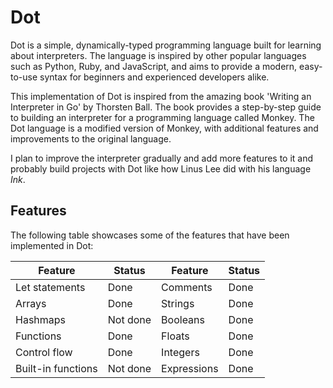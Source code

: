 # Dot

Dot is a simple, dynamically-typed programming language built for learning about interpreters. The language is inspired by other popular languages such as Python, Ruby, and JavaScript, and aims to provide a modern, easy-to-use syntax for beginners and experienced developers alike.

This implementation of Dot is inspired from the amazing book 'Writing an Interpreter in Go' by Thorsten Ball. The book provides a step-by-step guide to building an interpreter for a programming language called Monkey. The Dot language is a modified version of Monkey, with additional features and improvements to the original language.

I plan to improve the interpreter gradually and add more features to it and probably build projects with
Dot like how Linus Lee did with his language _Ink_.

## Features

The following table showcases some of the features that have been implemented in Dot:

| Feature            | Status   | Feature     | Status |
| ------------------ | -------- | ----------- | ------ |
| Let statements     | Done     | Comments    | Done   |
| Arrays             | Done     | Strings     | Done   |
| Hashmaps           | Not done | Booleans    | Done   |
| Functions          | Done     | Floats      | Done   |
| Control flow       | Done     | Integers    | Done   |
| Built-in functions | Not done | Expressions | Done   |
